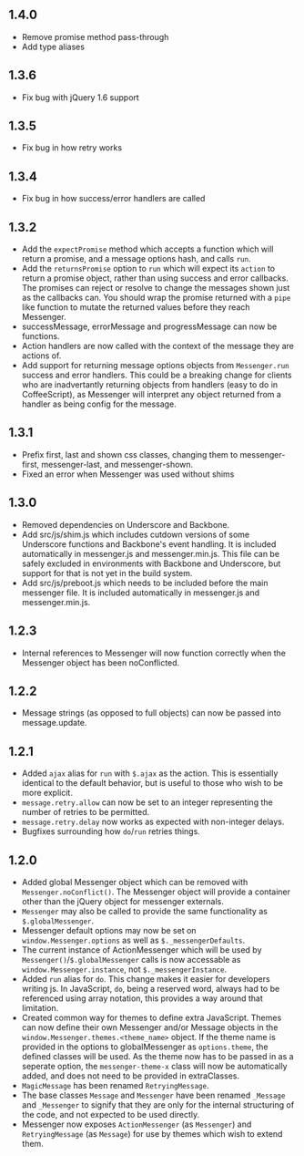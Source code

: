 1.4.0
-----

- Remove promise method pass-through
- Add type aliases

1.3.6
-----

- Fix bug with jQuery 1.6 support

1.3.5
-----

- Fix bug in how retry works

1.3.4
-----

- Fix bug in how success/error handlers are called

1.3.2
-----

- Add the `expectPromise` method which accepts a function which will return a promise, and 
  a message options hash, and calls `run`.
- Add the `returnsPromise` option to `run` which will expect its `action` to return a promise 
  object, rather than using success and error callbacks.  The promises can reject or resolve to
  change the messages shown just as the callbacks can.  You should wrap the promise returned with
  a `pipe` like function to mutate the returned values before they reach Messenger.
- successMessage, errorMessage and progressMessage can now be functions.
- Action handlers are now called with the context of the message they are actions of.
- Add support for returning message options objects from `Messenger.run` success and error
  handlers.  This could be a breaking change for clients who are inadvertantly returning objects
  from handlers (easy to do in CoffeeScript), as Messenger will interpret any object returned
  from a handler as being config for the message.

1.3.1
-----

- Prefix first, last and shown css classes, changing them to messenger-first, messenger-last,
  and messenger-shown.
- Fixed an error when Messenger was used without shims

1.3.0
-----

- Removed dependencies on Underscore and Backbone.
- Add src/js/shim.js which includes cutdown versions of some Underscore functions and Backbone's
  event handling.  It is included automatically in messenger.js and messenger.min.js.  This file 
  can be safely excluded in environments with Backbone and Underscore, but support for that is
  not yet in the build system.
- Add src/js/preboot.js which needs to be included before the main messenger file.  It is included
  automatically in messenger.js and messenger.min.js.

1.2.3
-----

- Internal references to Messenger will now function correctly when the Messenger object has
  been noConflicted.

1.2.2
-----

- Message strings (as opposed to full objects) can now be passed into message.update.

1.2.1
-----

- Added `ajax` alias for `run` with `$.ajax` as the action.  This is essentially identical
  to the default behavior, but is useful to those who wish to be more explicit.
- `message.retry.allow` can now be set to an integer representing the number of retries
  to be permitted.
- `message.retry.delay` now works as expected with non-integer delays.
- Bugfixes surrounding how `do`/`run` retries things.

1.2.0
-----

- Added global Messenger object which can be removed with `Messenger.noConflict()`.  The
  Messenger object will provide a container other than the jQuery object for messenger
  externals.
- `Messenger` may also be called to provide the same functionality as `$.globalMessenger`.
- Messenger default options may now be set on `window.Messenger.options` as well as
  `$._messengerDefaults`.
- The current instance of ActionMessenger which will be used by `Messenger()`/`$.globalMessenger`
  calls is now accessable as `window.Messenger.instance`, not `$._messengerInstance`.
- Added `run` alias for `do`.  This change makes it easier for developers writing js.
  In JavaScript, `do`, being a reserved word, always had to be referenced using array
  notation, this provides a way around that limitation.
- Created common way for themes to define extra JavaScript.  Themes can now define their
  own Messenger and/or Message objects in the `window.Messenger.themes.<theme_name>` object.
  If the theme name is provided in the options to globalMessenger as `options.theme`, the
  defined classes will be used.  As the theme now has to be passed in as a seperate option, the
  `messenger-theme-x` class will now be automatically added, and does not need to be
  provided in extraClasses.
- `MagicMessage` has been renamed `RetryingMessage`.
- The base classes `Message` and `Messenger` have been renamed `_Message` and `_Messenger` to
  signify that they are only for the internal structuring of the code, and not expected
  to be used directly.
- Messenger now exposes `ActionMessenger` (as `Messenger`) and `RetryingMessage` (as `Message`) for
  use by themes which wish to extend them.
